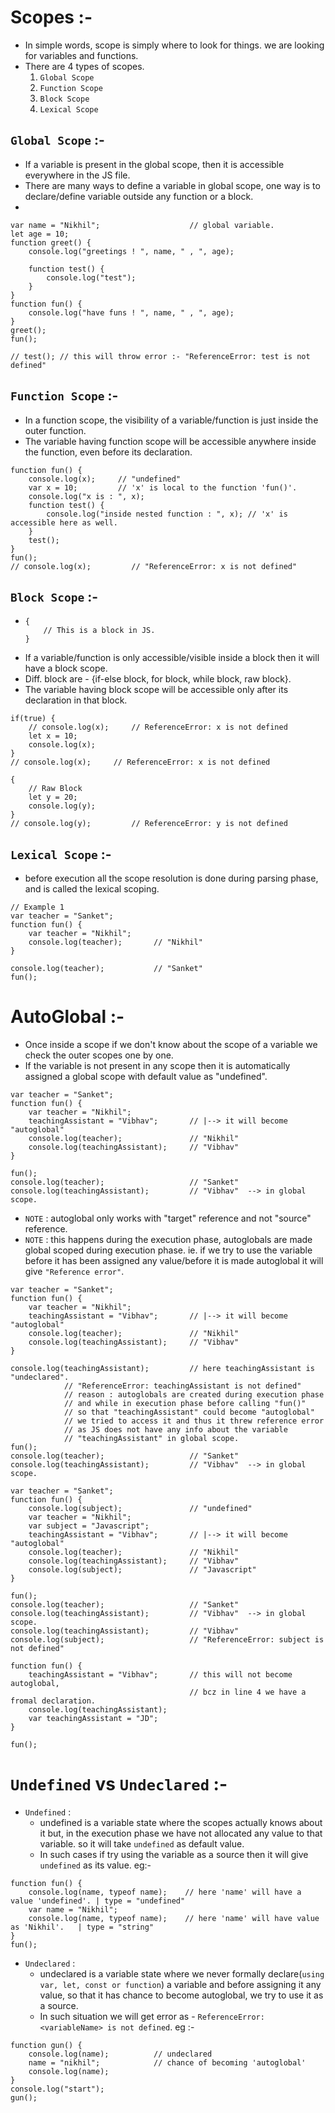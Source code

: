 # Scopes :-
- In simple words, scope is simply where to look for things. we are looking for variables and functions.
- There are 4 types of scopes.
    1. `Global Scope`
    2. `Function Scope`
    3. `Block Scope`
    4. `Lexical Scope`

## `Global Scope` :-
- If a variable is present in the global scope, then it is accessible everywhere in the JS file.
- There are many ways to define a variable in global scope, one way is to declare/define variable outside any function or a block.
- 
```JS
var name = "Nikhil";                    // global variable.
let age = 10;
function greet() {
    console.log("greetings ! ", name, " , ", age);

    function test() {
        console.log("test");
    }
}
function fun() {
    console.log("have funs ! ", name, " , ", age);
}
greet();
fun();

// test(); // this will throw error :- "ReferenceError: test is not defined"
```

## `Function Scope` :-
- In a function scope, the visibility of a variable/function is just inside the outer function.
- The variable having function scope will be accessible anywhere inside the function, even before its declaration.
```JS
function fun() {
    console.log(x);     // "undefined"
    var x = 10;         // 'x' is local to the function 'fun()'.
    console.log("x is : ", x);
    function test() {
        console.log("inside nested function : ", x); // 'x' is accessible here as well.
    }
    test();
}
fun();
// console.log(x);         // "ReferenceError: x is not defined"
```

## `Block Scope` :-
-   ```JS
    {
        // This is a block in JS.
    }
    ```
- If a variable/function is only accessible/visible inside a block then it will have a block scope.
- Diff. block are - {if-else block, for block, while block, raw block}.
- The variable having block scope will be accessible only after its declaration in that block.
```JS
if(true) {
    // console.log(x);     // ReferenceError: x is not defined
    let x = 10;
    console.log(x);
}
// console.log(x);     // ReferenceError: x is not defined

{
    // Raw Block
    let y = 20;
    console.log(y);
}
// console.log(y);         // ReferenceError: y is not defined
```

## `Lexical Scope` :-
- before execution all the scope resolution is done during parsing phase, and is called the lexical scoping.
```JS
// Example 1
var teacher = "Sanket";
function fun() {
    var teacher = "Nikhil";
    console.log(teacher);       // "Nikhil"
}

console.log(teacher);           // "Sanket"
fun();
```
# AutoGlobal :-
- Once inside a scope if we don't know about the scope of a variable we check the outer scopes one by one.
- If the variable is not present in any scope then it is automatically assigned a global scope with default value as "undefined".
```JS
var teacher = "Sanket";
function fun() {
    var teacher = "Nikhil";
    teachingAssistant = "Vibhav";       // |--> it will become "autoglobal"
    console.log(teacher);               // "Nikhil"
    console.log(teachingAssistant);     // "Vibhav"   
}

fun();
console.log(teacher);                   // "Sanket"
console.log(teachingAssistant);         // "Vibhav"  --> in global scope.
```
- `NOTE` : autoglobal only works with "target" reference and not "source" reference.
- `NOTE` : this happens during the execution phase, autoglobals are made global scoped during execution phase. ie. if we try to use the variable before it has been assigned any value/before it is made autoglobal it will give `"Reference error"`.
```JS
var teacher = "Sanket";
function fun() {
    var teacher = "Nikhil";
    teachingAssistant = "Vibhav";       // |--> it will become "autoglobal"
    console.log(teacher);               // "Nikhil"
    console.log(teachingAssistant);     // "Vibhav"   
}

console.log(teachingAssistant);         // here teachingAssistant is "undeclared".
            // "ReferenceError: teachingAssistant is not defined"
            // reason : autoglobals are created during execution phase 
            // and while in execution phase before calling "fun()" 
            // so that "teachingAssistant" could become "autoglobal" 
            // we tried to access it and thus it threw reference error 
            // as JS does not have any info about the variable 
            // "teachingAssistant" in global scope. 
fun();
console.log(teacher);                   // "Sanket"
console.log(teachingAssistant);         // "Vibhav"  --> in global scope.
```
```JS
var teacher = "Sanket";
function fun() {
    console.log(subject);               // "undefined"
    var teacher = "Nikhil";
    var subject = "Javascript";
    teachingAssistant = "Vibhav";       // |--> it will become "autoglobal"
    console.log(teacher);               // "Nikhil"
    console.log(teachingAssistant);     // "Vibhav"   
    console.log(subject);               // "Javascript"
}

fun();
console.log(teacher);                   // "Sanket"
console.log(teachingAssistant);         // "Vibhav"  --> in global scope.
console.log(teachingAssistant);         // "Vibhav"  
console.log(subject);                   // "ReferenceError: subject is not defined"
```
```JS
function fun() {
    teachingAssistant = "Vibhav";       // this will not become autoglobal, 
                                        // bcz in line 4 we have a fromal declaration.
    console.log(teachingAssistant);
    var teachingAssistant = "JD";
}

fun();
```

# `Undefined`  vs `Undeclared` :-
- `Undefined` :
    - undefined is a variable state where the scopes actually knows about it but, in the execution phase we have not allocated any value to that variable. so it will take `undefined` as default value.
    - In such cases if try using the variable as a source then it will give `undefined` as its value.
    eg:-
```JS
function fun() {
    console.log(name, typeof name);    // here 'name' will have a value 'undefined'. | type = "undefined"
    var name = "Nikhil";
    console.log(name, typeof name);    // here 'name' will have value as 'Nikhil'.   | type = "string"
}
fun();
```
- `Undeclared` :
    - undeclared is a variable state where we never formally declare(`using var, let, const or function`) a variable and before assigning it any value, so that it has chance to become autoglobal, we try to use it as a source.
    - In such situation we will get error as - `ReferenceError: <variableName> is not defined`.
    eg :-
```JS
function gun() {
    console.log(name);          // undeclared
    name = "nikhil";            // chance of becoming 'autoglobal'
    console.log(name);
}
console.log("start");
gun();
```

